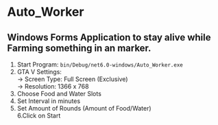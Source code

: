 # Auto_Worker
## Windows Forms Application to stay alive while Farming something in an marker.

1. Start Program: `bin/Debug/net6.0-windows/Auto_Worker.exe`
2. GTA V Settings:
<br/>       -> Screen Type: Full Screen (Exclusive)
<br/>       -> Resolution: 1366 x 768
3. Choose Food and Water Slots
4. Set Interval in minutes
5. Set Amount of Rounds (Amount of Food/Water)
<br/>   6.Click on Start
